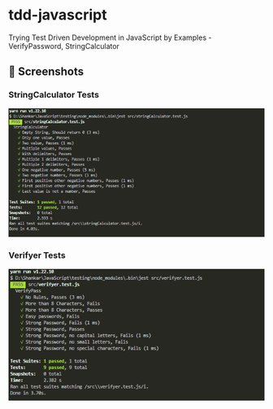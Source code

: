 # tdd-javascript
Trying Test Driven Development in JavaScript by Examples - VerifyPassword, StringCalculator

## :camera_flash: Screenshots

### StringCalculator Tests
<img src="/raw/jest.png" width="800">

### Verifyer Tests
<img src="/raw/jest_2.PNG" width="800">
